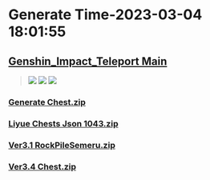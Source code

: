 # Generate Time-2023-03-04 18:01:55

## [Genshin_Impact_Teleport Main](https://github.com/Sam5440/Genshin_Impact_Teleport)

>![](https://komarev.com/ghpvc/?username=done439)
>![](https://komarev.com/ghpvc/?username=done438)
>![](https://komarev.com/ghpvc/?username=done437)

### [Generate Chest.zip](https://raw.githubusercontent.com/Sam5440/Genshin_Impact_Teleport/download/ManualCollectPoint/Chest/Generate%20Chest.zip)

### [Liyue Chests Json 1043.zip](https://raw.githubusercontent.com/Sam5440/Genshin_Impact_Teleport/download/ManualCollectPoint/Chest/Liyue%20Chests%20Json%201043.zip)

### [Ver3.1 RockPileSemeru.zip](https://raw.githubusercontent.com/Sam5440/Genshin_Impact_Teleport/download/ManualCollectPoint/Chest/Ver3.1%20RockPileSemeru.zip)

### [Ver3.4 Chest.zip](https://raw.githubusercontent.com/Sam5440/Genshin_Impact_Teleport/download/ManualCollectPoint/Chest/Ver3.4%20Chest.zip)


